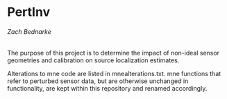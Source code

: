 # PertInv
###### Zach Bednarke

The purpose of this project is to determine the impact of non-ideal sensor geometries
and calibration on source localization estimates.

Alterations to mne code are listed in mnealterations.txt.  mne functions that refer to perturbed sensor data,
but are otherwise unchanged in functionality, are kept within this repository and renamed accordingly.

